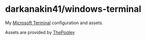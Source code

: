 darkanakin41/windows-terminal
===
My [Microsoft Terminal](https://github.com/microsoft/terminal/) configuration and assets.

Assets are provided by [ThePooley](https://github.com/pooley)